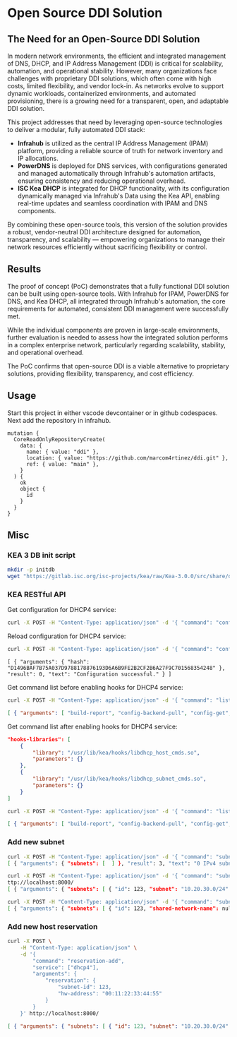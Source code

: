 # Open Source DDI Solution

## The Need for an Open-Source DDI Solution

In modern network environments, the efficient and integrated management of DNS, DHCP, and IP Address Management (DDI) is critical for scalability, automation, and operational stability. However, many organizations face challenges with proprietary DDI solutions, which often come with high costs, limited flexibility, and vendor lock-in. As networks evolve to support dynamic workloads, containerized environments, and automated provisioning, there is a growing need for a transparent, open, and adaptable DDI solution.

This project addresses that need by leveraging open-source technologies to deliver a modular, fully automated DDI stack:

* **Infrahub** is utilized as the central IP Address Management (IPAM) platform, providing a reliable source of truth for network inventory and IP allocations.
* **PowerDNS** is deployed for DNS services, with configurations generated and managed automatically through Infrahub's automation artifacts, ensuring consistency and reducing operational overhead.
* **ISC Kea DHCP** is integrated for DHCP functionality, with its configuration dynamically managed via Infrahub's Data using the Kea API, enabling real-time updates and seamless coordination with IPAM and DNS components.

By combining these open-source tools, this version of the solution provides a robust, vendor-neutral DDI architecture designed for automation, transparency, and scalability — empowering organizations to manage their network resources efficiently without sacrificing flexibility or control.

## Results

The proof of concept (PoC) demonstrates that a fully functional DDI solution can be built using open-source tools. With Infrahub for IPAM, PowerDNS for DNS, and Kea DHCP, all integrated through Infrahub's automation, the core requirements for automated, consistent DDI management were successfully met.

While the individual components are proven in large-scale environments, further evaluation is needed to assess how the integrated solution performs in a complex enterprise network, particularly regarding scalability, stability, and operational overhead.

The PoC confirms that open-source DDI is a viable alternative to proprietary solutions, providing flexibility, transparency, and cost efficiency.


## Usage
Start this project in either vscode devcontainer or in github codespaces. Next add the repository in infrahub.

```gql
mutation {
  CoreReadOnlyRepositoryCreate(
    data: {
      name: { value: "ddi" },
      location: { value: "https://github.com/marcom4rtinez/ddi.git" },
      ref: { value: "main" },
    }
  ) {
    ok
    object {
      id
    }
  }
}
```

## Misc

### KEA 3 DB init script

```bash
mkdir -p initdb
wget "https://gitlab.isc.org/isc-projects/kea/raw/Kea-3.0.0/src/share/database/scripts/pgsql/dhcpdb_create.pgsql" -O ./initdb/dhcpdb_create.sql
```

### KEA RESTful API

Get configuration for DHCP4 service:
```bash
curl -X POST -H "Content-Type: application/json" -d '{ "command": "config-get", "service": [ "dhcp4" ] }' http://localhost:8000/
```

Reload configuration for DHCP4 service:
```bash
curl -X POST -H "Content-Type: application/json" -d '{ "command": "config-reload", "service": [ "dhcp4" ] }' http://localhost:8000/
```
```joson
[ { "arguments": { "hash": "D1496BAF7B75A037D9788178876193D6A6B9FE2B2CF2B6A27F9C701568354248" }, "result": 0, "text": "Configuration successful." } ]
```

Get command list before enabling hooks for DHCP4 service:
```bash
curl -X POST -H "Content-Type: application/json" -d '{ "command": "list-commands", "service": [ "dhcp4" ] }' http://localhost:8000/
```
```json
[ { "arguments": [ "build-report", "config-backend-pull", "config-get", "config-hash-get", "config-reload", "config-set", "config-test", "config-write", "dhcp-disable", "dhcp-enable", "leases-reclaim", "list-commands", "server-tag-get", "shutdown", "statistic-get", "statistic-get-all", "statistic-remove", "statistic-remove-all", "statistic-reset", "statistic-reset-all", "statistic-sample-age-set", "statistic-sample-age-set-all", "statistic-sample-count-set", "statistic-sample-count-set-all", "status-get", "subnet4-select-test", "subnet4o6-select-test", "version-get" ], "result": 0 } ]
```

Get command list after enabling hooks for DHCP4 service:
```json
"hooks-libraries": [
    {
        "library": "/usr/lib/kea/hooks/libdhcp_host_cmds.so",
        "parameters": {}
    },
    {
        "library": "/usr/lib/kea/hooks/libdhcp_subnet_cmds.so",
        "parameters": {}
    }
]
```

```bash
curl -X POST -H "Content-Type: application/json" -d '{ "command": "list-commands", "service": [ "dhcp4" ] }' http://localhost:8000/
```
```json
[ { "arguments": [ "build-report", "config-backend-pull", "config-get", "config-hash-get", "config-reload", "config-set", "config-test", "config-write", "dhcp-disable", "dhcp-enable", "leases-reclaim", "list-commands", "network4-add", "network4-del", "network4-get", "network4-list", "network4-subnet-add", "network4-subnet-del", "network6-add", "network6-del", "network6-get", "network6-list", "network6-subnet-add", "network6-subnet-del", "reservation-add", "reservation-del", "reservation-get", "reservation-get-all", "reservation-get-by-address", "reservation-get-by-hostname", "reservation-get-by-id", "reservation-get-page", "reservation-update", "server-tag-get", "shutdown", "statistic-get", "statistic-get-all", "statistic-remove", "statistic-remove-all", "statistic-reset", "statistic-reset-all", "statistic-sample-age-set", "statistic-sample-age-set-all", "statistic-sample-count-set", "statistic-sample-count-set-all", "status-get", "subnet4-add", "subnet4-del", "subnet4-delta-add", "subnet4-delta-del", "subnet4-get", "subnet4-list", "subnet4-select-test", "subnet4-update", "subnet4o6-select-test", "subnet6-add", "subnet6-del", "subnet6-delta-add", "subnet6-delta-del", "subnet6-get", "subnet6-list", "subnet6-update", "version-get" ], "result": 0 } ]
```




### Add new subnet

```bash
curl -X POST -H "Content-Type: application/json" -d '{ "command": "subnet4-list", "service": [ "dhcp4" ] }' http://localhost:8000/
[ { "arguments": { "subnets": [  ] }, "result": 3, "text": "0 IPv4 subnets found" } ]
```

```bash
curl -X POST -H "Content-Type: application/json" -d '{ "command": "subnet4-add", "service": [ "dhcp4" ], "arguments": {"subnet4": [{"id": 123,"subnet": "10.20.30.0/24"}]}}' h
ttp://localhost:8000/
[ { "arguments": { "subnets": [ { "id": 123, "subnet": "10.20.30.0/24" } ] }, "result": 0, "text": "IPv4 subnet added" } ]
```

```bash
curl -X POST -H "Content-Type: application/json" -d '{ "command": "subnet4-list", "service": [ "dhcp4" ] }' http://localhost:8000/
[ { "arguments": { "subnets": [ { "id": 123, "shared-network-name": null, "subnet": "10.20.30.0/24" } ] }, "result": 0, "text": "1 IPv4 subnet found" } ]
```


### Add new host reservation

```bash
curl -X POST \
    -H "Content-Type: application/json" \
    -d '{
        "command": "reservation-add",
        "service": ["dhcp4"],
        "arguments": {
            "reservation": {
                "subnet-id": 123,
                "hw-address": "00:11:22:33:44:55"
            }
        }
    }' http://localhost:8000/
```

```json
[ { "arguments": { "subnets": [ { "id": 123, "subnet": "10.20.30.0/24" } ] }, "result": 0, "text": "IPv4 subnet added" } ]
```


